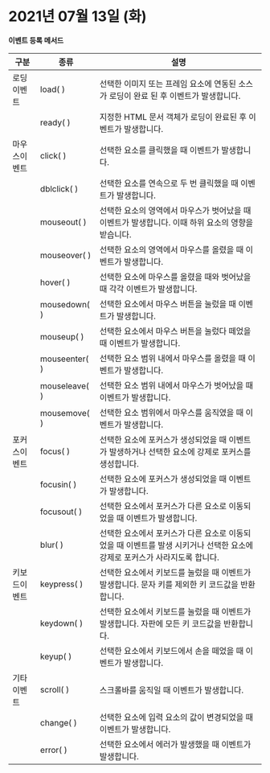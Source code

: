 # 2021년 07월 13일 (화)



 **이벤트 등록 메서드**

| 구분         | 종류          | 설명                                                         |
| ------------ | ------------- | ------------------------------------------------------------ |
| 로딩이벤트   | load( )       | 선택한 이미지 또는 프레임 요소에 연동된 소스가 로딩이 완료 된 후 이벤트가 발생합니다. |
|              | ready( )      | 지정한 HTML 문서 객체가 로딩이 완료된 후 이벤트가 발생합니다. |
| 마우스이벤트 | click( )      | 선택한 요소를 클릭했을 때 이벤트가 발생합니다.               |
|              | dblclick( )   | 선택한 요소를 연속으로 두 번 클릭했을 때 이벤트가 발생합니다. |
|              | mouseout( )   | 선택한 요소의 영역에서 마우스가 벗어났을 때 이벤트가 발생합니다. 이때 하위 요소의 영향을 받습니다. |
|              | mouseover( )  | 선택한 요소의 영역에서 마우스를 올렸을 때 이벤트가 발생합니다. |
|              | hover( )      | 선택한 요소에 마우스를 올렸을 때와 벗어났을 때 각각 이벤트가 발생합니다. |
|              | mousedown( )  | 선택한 요소에서 마우스 버튼을 눌렀을 때 이벤트가 발생합니다. |
|              | mouseup( )    | 선택한 요소에서 마우스 버튼을 눌렀다 떼었을 때 이벤트가 발생합니다. |
|              | mouseenter( ) | 선택한 요소 범위 내에서 마우스를 올렸을 때 이벤트가 발생합니다. |
|              | mouseleave( ) | 선택한 요소 범위 내에서 마우스가 벗어났을 때 이벤트가 발생합니다. |
|              | mousemove( )  | 선택한 요소 범위에서 마우스를 움직였을 때 이벤트가 발생합니다. |
| 포커스이벤트 | focus( )      | 선택한 요소에 포커스가 생성되었을 때 이벤트가 발생하거나 선택한 요소에 강제로 포커스를 생성합니다. |
|              | focusin( )    | 선택한 요소에 포커스가 생성되었을 때 이벤트가 발생합니다.    |
|              | focusout( )   | 선택한 요소에서 포커스가 다른 요소로 이동되었을 때 이벤트가 발생합니다. |
|              | blur( )       | 선택한 요소에서 포커스가 다른 요소로 이동되었을 때 이벤트를 발생 시키거나 선택한 요소에 강제로 포커스가 사라지도록 합니다. |
| 키보드이벤트 | keypress( )   | 선택한 요소에서 키보드를 눌렀을 때 이벤트가 발생합니다. 문자 키를 제외한 키 코드값을 반환합니다. |
|              | keydown( )    | 선택한 요소에서 키보드를 눌렀을 때 이벤트가 발생합니다. 자판에 모든 키 코드값을 반환합니다. |
|              | keyup( )      | 선택한 요소에서 키보드에서 손을 떼었을 때 이벤트가 발생합니다. |
| 기타이벤트   | scroll( )     | 스크롤바를 움직일 때 이벤트가 발생합니다.                    |
|              | change( )     | 선택한 요소에 입력 요소의 값이 변경되었을 때 이벤트가 발생합니다. |
|              | error( )      | 선택한 요소에서 에러가 발생했을 때 이벤트가 발생합니다.      |

